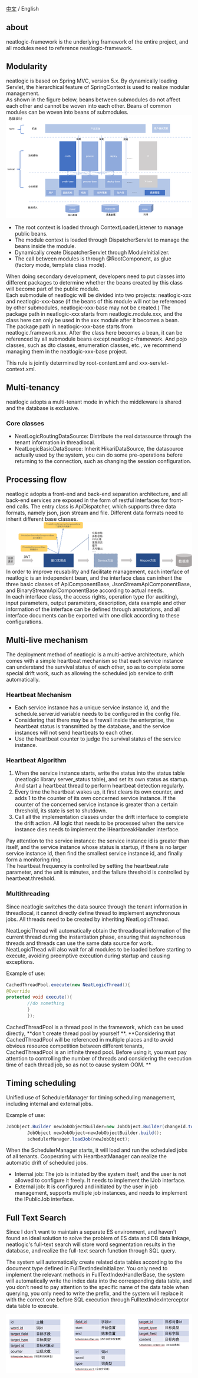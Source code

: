 [中文](README.md) / English

## about

neatlogic-framework is the underlying framework of the entire project, and all modules need to reference
neatlogic-framework.

## Modularity

neatlogic is based on Spring MVC, version 5.x. By dynamically loading Servlet, the hierarchical feature of SpringContext
is used to realize modular management. \
As shown in the figure below, beans between submodules do not affect each other and cannot be woven into each other.
Beans of common modules can be woven into beans of submodules. \
![img.png](README_IMAGES/img.png)

* The root context is loaded through ContextLoaderListener to manage public beans.
* The module context is loaded through DispatcherServlet to manage the beans inside the module.
* Dynamically create DispatcherServlet through ModuleInitializer.
* The call between modules is through @RootComponent, as glue (factory mode, template class mode).

When doing secondary development, developers need to put classes into different packages to determine whether the beans
created by this class will become part of the public module. \
Each submodule of neatlogic will be divided into two projects: neatlogic-xxx and neatlogic-xxx-base (if the beans of
this module will not be referenced by other submodules, neatlogic-xxx-base may not be created.)
The package path in neatlogic-xxx starts from neatlogic.module.xxx, and the class here can only be used in the xxx
module after it becomes a bean. \
The package path in neatlogic-xxx-base starts from neatlogic.framework.xxx. After the class here becomes a bean, it can
be referenced by all submodule beans except neatlogic-framework.
And pojo classes, such as dto classes, enumeration classes, etc., we recommend managing them in the neatlogic-xxx-base
project.

This rule is jointly determined by root-content.xml and xxx-servlet-context.xml.

## Multi-tenancy

neatlogic adopts a multi-tenant mode in which the middleware is shared and the database is exclusive.

### Core classes

- NeatLogicRoutingDataSource: Distribute the real datasource through the tenant information in threadlocal.
- NeatLogicBasicDataSource: Inherit HikariDataSource, the datasource actually used by the system, you can do some
  pre-operations before returning to the connection, such as changing the session configuration.

## Processing flow

neatlogic adopts a front-end and back-end separation architecture, and all back-end services are exposed in the form of
restful interfaces for front-end calls. The entry class is ApiDispatcher, which supports three data formats, namely
json, json stream and file. Different data formats need to inherit different base classes. \
![api](README_IMAGES/api.png)
In order to improve reusability and facilitate management, each interface of neatlogic is an independent bean, and the
interface class can inherit the three basic classes of ApiComponentBase, JsonStreamApiComponentBase, and
BinaryStreamApiComponentBase according to actual needs. \
In each interface class, the access rights, operation type (for auditing), input parameters, output parameters,
description, data example and other information of the interface can be defined through annotations, and all interface
documents can be exported with one click according to these configurations.

## Multi-live mechanism

The deployment method of neatlogic is a multi-active architecture, which comes with a simple heartbeat mechanism so that
each service instance can understand the survival status of each other, so as to complete some special drift work, such
as allowing the scheduled job service to drift automatically.

### Heartbeat Mechanism

- Each service instance has a unique service instance id, and the schedule.server.id variable needs to be configured in
  the config file.
- Considering that there may be a firewall inside the enterprise, the heartbeat status is transmitted by the database,
  and the service instances will not send heartbeats to each other.
- Use the heartbeat counter to judge the survival status of the service instance.

### Heartbeat Algorithm

1. When the service instance starts, write the status into the status table (neatlogic library server_status table), and
   set its own status as startup. And start a heartbeat thread to perform heartbeat detection regularly.
2. Every time the heartbeat wakes up, it first clears its own counter, and adds 1 to the counter of its own concerned
   service instance. If the counter of the concerned service instance is greater than a certain threshold, its state is
   set to shutdown.
3. Call all the implementation classes under the drift interface to complete the drift action. All logic that needs to
   be processed when the service instance dies needs to implement the IHeartbreakHandler interface.

Pay attention to the service instance: the service instance id is greater than itself, and the service instance whose
status is startup, if there is no larger service instance id, then find the smallest service instance id, and finally
form a monitoring ring. \
The heartbeat frequency is controlled by setting the heartbeat.rate parameter, and the unit is minutes, and the failure
threshold is controlled by heartbeat.threshold.

### Multithreading

Since neatlogic switches the data source through the tenant information in threadlocal, it cannot directly define thread
to implement asynchronous jobs. All threads need to be created by inheriting NeatLogicThread.

NeatLogicThread will automatically obtain the threadlocal information of the current thread during the instantiation
phase, ensuring that asynchronous threads and threads can use the same data source for work.
NeatLogicThead will also wait for all modules to be loaded before starting to execute, avoiding preemptive execution
during startup and causing exceptions.

Example of use:

```java
CachedThreadPool.execute(new NeatLogicThread(){
@Override
protected void execute(){
        //do something
        }
        });
```

CachedThreadPool is a thread pool in the framework, which can be used directly, **don't create thread pool by yourself
**.
**Considering that CachedThreadPool will be referenced in multiple places and to avoid obvious resource competition
between different tenants,
CachedThreadPool is an infinite thread pool. Before using it, you must pay attention to controlling the number of
threads and considering the execution time of each thread job, so as not to cause system OOM. **

## Timing scheduling

Unified use of SchedulerManager for timing scheduling management, including internal and external jobs.

Example of use:

```java
JobObject.Builder newJobObjectBuilder=new JobObject.Builder(changeId.toString(),this.getGroupName(),this.getClassName(),TenantContext.get().getTenantUuid()).withBeginTime(changeAutoStartVo.getTargetTime()).withIntervalInSeconds(60*60).withRepeatCount(0).addData("changeId",changeId);
        JobObject newJobObject=newJobObjectBuilder.build();
        schedulerManager.loadJob(newJobObject);
```

When the SchedulerManager starts, it will load and run the scheduled jobs of all tenants. Cooperating with
HeartbeatManager can realize the automatic drift of scheduled jobs.

- Internal job: The job is initiated by the system itself, and the user is not allowed to configure it freely. It needs
  to implement the IJob interface.
- External job: It is configured and initiated by the user in job management, supports multiple job instances, and needs
  to implement the IPublicJob interface.

## Full Text Search

Since I don't want to maintain a separate ES environment, and haven't found an ideal solution to solve the problem of ES
data and DB data linkage, neatlogic's full-text search will store word segmentation results in the database, and realize
the full-text search function through SQL query.

The system will automatically create related data tables according to the document type defined in
FullTextIndexInitializer. You only need to implement the relevant methods in FullTextIndexHandlerBase, the system will
automatically write the index data into the corresponding data table, and you don’t need to pay attention to the
specific name of the data table when querying, you only need to write the prefix, and the system will replace it with
the correct one before SQL execution through FulltextIndexInterceptor data table to execute.

![fullindex](README_IMAGES/fullindextables.png)